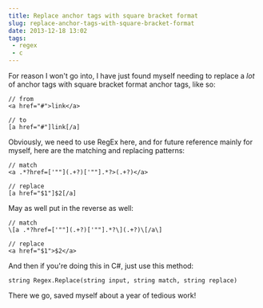 ---title: Replace anchor tags with square bracket formatslug: replace-anchor-tags-with-square-bracket-formatdate: 2013-12-18 13:02tags:  - regex - c---For reason I won't go into, I have just found myself needing to replace a *lot* of anchor tags with square bracket format anchor tags, like so:

    // from
    <a href="#">link</a>
    
    // to
    [a href="#"]link[/a]

Obviously, we need to use RegEx here, and for future reference mainly for myself, here are the matching and replacing patterns:

    // match
    <a .*?href=['""](.+?)['""].*?>(.+?)</a>

    // replace
    [a href="$1"]$2[/a]

May as well put in the reverse as well:

    // match
    \[a .*?href=['""](.+?)['""].*?\](.+?)\[/a\]

    // replace
    <a href="$1">$2</a>

And then if you're doing this in C#, just use this method:

    string Regex.Replace(string input, string match, string replace)

There we go, saved myself about a year of tedious work!